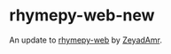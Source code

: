 # rhymepy-web-new
 An update to [rhymepy-web](https://github.com/ZeyadAmr/rhymepy-web) by [ZeyadAmr](https://github.com/ZeyadAmr).
